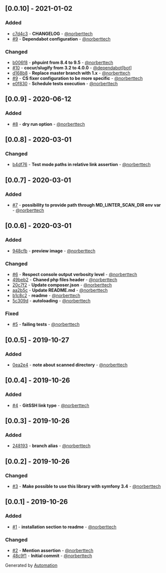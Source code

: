 ## [0.0.10] - 2021-01-02

### Added
  - [c7d4c3](https://github.com/norberttech/md-link-linter/commit/c7d4c370a48f98a05a29a382027ac5312354be68) - **CHANGELOG** - [@norberttech](https://github.com/norberttech)
  - [#9](https://github.com/norberttech/md-link-linter/pull/9) - **Dependabot configuration** - [@norberttech](https://github.com/norberttech)

### Changed
  - [b006f8](https://github.com/norberttech/md-link-linter/commit/b006f8c9948c46c4ea691a945301a5093e04d64a) - **phpuint from 8.4 to 9.5** - [@norberttech](https://github.com/norberttech)
  - [#10](https://github.com/norberttech/md-link-linter/pull/10) - **cocur/slugify from 3.2 to 4.0.0** - [@dependabot[bot]](https://github.com/apps/dependabot)
  - [d168b8](https://github.com/norberttech/md-link-linter/commit/d168b84ae43df1dae9064091dc72aff911e9a32d) - **Replace master branch with 1.x** - [@norberttech](https://github.com/norberttech)
  - [#9](https://github.com/norberttech/md-link-linter/pull/9) - **CS fixer configuration to be more specific** - [@norberttech](https://github.com/norberttech)
  - [e0f830](https://github.com/norberttech/md-link-linter/commit/e0f83006b8385cb30e32c61ce85bcb4e8cd5c54f) - **Schedule tests execution** - [@norberttech](https://github.com/norberttech)

## [0.0.9] - 2020-06-12

### Added
- [#8](https://github.com/norberttech/md-link-linter/pull/8) - **dry run option** - [@norberttech](https://github.com/norberttech)

## [0.0.8] - 2020-03-01

### Changed
- [b4df76](https://github.com/norberttech/md-link-linter/commit/b4df76acaf9502f9588c72e52e3a4adc1865bed8) - **Test mode paths in relative link assertion** - [@norberttech](https://github.com/norberttech)

## [0.0.7] - 2020-03-01

### Added
- [#7](https://github.com/norberttech/md-link-linter/pull/7) - **possibility to provide path through MD_LINTER_SCAN_DIR env var** - [@norberttech](https://github.com/norberttech)

## [0.0.6] - 2020-03-01

### Added
- [948cfb](https://github.com/norberttech/md-link-linter/commit/948cfb3e3c7fd0ea2aae1779b1db76d52ea58c48) - **preview image** - [@norberttech](https://github.com/norberttech)

### Changed
- [#6](https://github.com/norberttech/md-link-linter/pull/6) - **Respect console output verbosity level** - [@norberttech](https://github.com/norberttech)
- [49beb2](https://github.com/norberttech/md-link-linter/commit/49beb2eef24abc973bbc521a6eb171cc62dab7d0) - **Chaned php files header** - [@norberttech](https://github.com/norberttech)
- [20c7f2](https://github.com/norberttech/md-link-linter/commit/20c7f239f6c06c23a170b75408967973ad38e317) - **Update composer.json** - [@norberttech](https://github.com/norberttech)
- [aa2b5c](https://github.com/norberttech/md-link-linter/commit/aa2b5c47539faf7a7e059734249e0be11f5ed240) - **Update README.md** - [@norberttech](https://github.com/norberttech)
- [b1c8c2](https://github.com/norberttech/md-link-linter/commit/b1c8c2f4a054f18156b6e9ea56fb2990593db752) - **readme** - [@norberttech](https://github.com/norberttech)
- [5c309d](https://github.com/norberttech/md-link-linter/commit/5c309d97f56682550b0cdbbae425c04c50d4854f) - **autoloading** - [@norberttech](https://github.com/norberttech)

### Fixed
- [#5](https://github.com/norberttech/md-link-linter/pull/5) - **failing tests** - [@norberttech](https://github.com/norberttech)

## [0.0.5] - 2019-10-27

### Added
- [0ea2e4](https://github.com/norberttech/md-link-linter/commit/0ea2e440c892c671500e32a01ff9ff6592ac9bc2) - **note about scanned directory** - [@norberttech](https://github.com/norberttech)

## [0.0.4] - 2019-10-26

### Added
- [#4](https://github.com/norberttech/md-link-linter/pull/4) - **GitSSH link type** - [@norberttech](https://github.com/norberttech)

## [0.0.3] - 2019-10-26

### Added
- [248193](https://github.com/norberttech/md-link-linter/commit/248193daa3a091b6acf339b148f0da4230cf551f) - **branch alias** - [@norberttech](https://github.com/norberttech)

## [0.0.2] - 2019-10-26

### Changed
- [#3](https://github.com/norberttech/md-link-linter/pull/3) - **Make possible to use this library with symfony 3.4** - [@norberttech](https://github.com/norberttech)

## [0.0.1] - 2019-10-26

### Added
- [#1](https://github.com/norberttech/md-link-linter/pull/1) - **installation section to readme** - [@norberttech](https://github.com/norberttech)

### Changed
- [#2](https://github.com/norberttech/md-link-linter/pull/2) - **Mention assertion** - [@norberttech](https://github.com/norberttech)
- [48c9f1](https://github.com/norberttech/md-link-linter/commit/48c9f18d1c385c6b3af3e8011bf956be367808f3) - **Initial commit** - [@norberttech](https://github.com/norberttech)

Generated by [Automation](https://github.com/aeon-php/automation)
